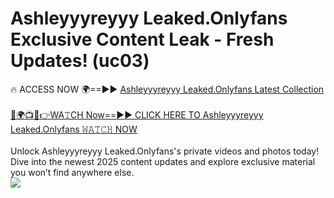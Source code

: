 # Ashleyyyreyyy Leaked.Onlyfans Exclusive Content Leak - Fresh Updates! (uc03)

🔥 ACCESS NOW 🌍==►► <a href="https://tinyurl.com/kvy9nzfs" rel="nofollow">Ashleyyyreyyy Leaked.Onlyfans Latest Collection</a>
<br><br>
[🔴🌍📺📱👉WA𝚃CH Now==►► CLICK HERE TO Ashleyyyreyyy Leaked.Onlyfans 𝚆𝙰𝚃𝙲𝙷 NOW](https://tinyurl.com/kvy9nzfs)
<br><br>
Unlock Ashleyyyreyyy Leaked.Onlyfans's private videos and photos today! Dive into the newest 2025 content updates and explore exclusive material you won’t find anywhere else.
<br>
<a href="https://tinyurl.com/kvy9nzfs" rel="nofollow" data-target="animated-image.originalLink"><img src="https://camo.githubusercontent.com/8a4f000d20f83aca3bf7ec5f350d767afa0574a8a352519fd8cfa583a6f93a33/68747470733a2f2f692e696d6775722e636f6d2f644a486b345a712e676966" data-canonical-src="https://i.imgur.com/dJHk4Zq.gif" style="max-width: 100%; display: inline-block;" data-target="animated-image.originalImage"></a>
<br>
